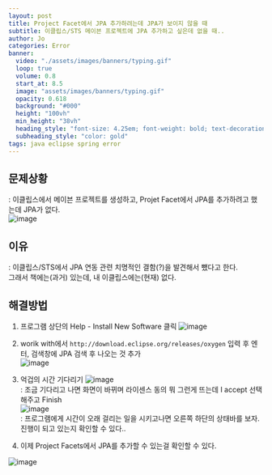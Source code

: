 ```yaml
---
layout: post
title: Project Facet에서 JPA 추가하려는데 JPA가 보이지 않을 때
subtitle: 이클립스/STS 메이븐 프로젝트에 JPA 추가하고 싶은데 없을 때.. 
author: Jo 
categories: Error
banner:
  video: "./assets/images/banners/typing.gif"
  loop: true
  volume: 0.8
  start_at: 8.5
  image: "assets/images/banners/typing.gif"
  opacity: 0.618
  background: "#000"
  height: "100vh"
  min_height: "38vh"
  heading_style: "font-size: 4.25em; font-weight: bold; text-decoration: underline"
  subheading_style: "color: gold"
tags: java eclipse spring error
---
```


## 문제상황
: 이클립스에서 메이븐 프로젝트를 생성하고, Projet Facet에서 JPA를 추가하려고 했는데 JPA가 없다.<br>
![image](https://github.com/CheeseYoung/Cheeseyoung.github.io/assets/132384527/c78c31b7-d235-414a-a0df-151a48a27272)

## 이유
: 이클립스/STS에서 JPA 연동 관련 치명적인 결함(?)을 발견해서 뺐다고 한다.<br>
그래서 책에는(과거) 있는데, 내 이클립스에는(현재) 없다.

## 해결방법 
1. 프로그램 상단의 Help - Install New Software 클릭
![image](https://github.com/CheeseYoung/Cheeseyoung.github.io/assets/132384527/eecd03e0-0e6d-4a43-a61e-00a845dfa113)

2. worik with에서 ``http://download.eclipse.org/releases/oxygen`` 입력 후 엔터, 검색창에 JPA 검색 후 나오는 것 추가  
![image](https://github.com/CheeseYoung/Cheeseyoung.github.io/assets/132384527/9b441ebc-011a-4e11-bb72-c9e86c1b9a2c)

3. 억겁의 시간 기다리기
![image](https://github.com/CheeseYoung/Cheeseyoung.github.io/assets/132384527/721e813d-cb2f-47a8-998f-280d5a19e728) <br>
 : 조금 기다리고 나면 화면이 바뀌며 라이센스 동의 뭐 그런게 뜨는데 I accept 선택해주고 Finish <br>
![image](https://github.com/CheeseYoung/Cheeseyoung.github.io/assets/132384527/bbcf9798-07c4-48dd-a9e0-cc0b16eb6f22) <br>
 : 프로그램에게 시간이 오래 걸리는 일을 시키고나면 오른쪽 하단의 상태바를 보자. 진행이 되고 있는지 확인할 수 있다..

4. 이제 Project Facets에서 JPA를 추가할 수 있는걸 확인할 수 있다.



![image](https://github.com/CheeseYoung/Cheeseyoung.github.io/assets/132384527/dc1baccd-ed5d-418d-89fa-99911bb50789)
